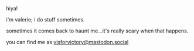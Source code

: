 hiya! 

i'm valerie; i do stuff sometimes.

sometimes it comes back to haunt me...it's really scary when that happens.

you can find me as visforvictory@mastodon.social

